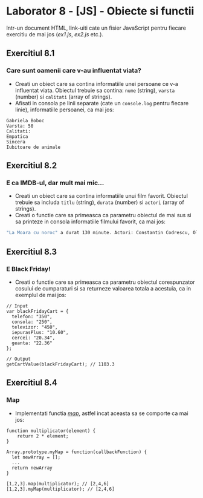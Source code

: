# Laborator 8 - [JS] - Obiecte si functii

Intr-un document HTML, link-uiti cate un fisier JavaScript pentru fiecare exercitiu de mai jos (*ex1.js*, *ex2.js* etc.).

## Exercitiul 8.1

### Care sunt oamenii care v-au influentat viata?

* Creati un obiect care sa contina informatiile unei persoane ce v-a influentat viata. Obiectul trebuie sa contina: `nume` (string), `varsta` (number) si `calitati` (array of strings).
* Afisati in consola pe linii separate (cate un `console.log` pentru fiecare linie), informatiile persoanei, ca mai jos:

```JS
Gabriela Boboc
Varsta: 50
Calitati:
Empatica
Sincera
Iubitoare de animale
```

## Exercitiul 8.2

### E ca IMDB-ul, dar mult mai mic...

* Creati un obiect care sa contina informatiile unui film favorit. Obiectul trebuie sa includa `titlu` (string), `durata` (number) si `actori` (array of strings).
* Creati o functie care sa primeasca ca parametru obiectul de mai sus si sa printeze in consola informatiile filmului favorit, ca mai jos:

```bash
"La Moara cu noroc" a durat 130 minute. Actori: Constantin Codrescu, Olga Tudorache, Geo Barton"
```

## Exercitiul 8.3

### E Black Friday!

* Creati o functie care sa primeasca ca parametru obiectul corespunzator cosului de cumparaturi si sa returneze valoarea totala a acestuia, ca in exemplul de mai jos:

```JS
// Input
var blackFridayCart = {
  telefon: "350",
  consola: "250",
  televizor: "450",
  iepurasPlus: "10.60",
  cercei: "20.34",
  geanta: "22.36"
};

// Output
getCartValue(blackFridayCart); // 1103.3
```

## Exercitiul 8.4

### Map

* Implementati functia *[map](https://developer.mozilla.org/en-US/docs/Web/JavaScript/Reference/Global_Objects/Array/map)*, astfel incat aceasta sa se comporte ca mai jos:

```JS
function multiplicator(element) {
    return 2 * element;
}

Array.prototype.myMap = function(callbackFunction) {
  let newArray = [];
  ...
  return newArray
}

[1,2,3].map(multiplicator); // [2,4,6]
[1,2,3].myMap(multiplicator); // [2,4,6]
```
